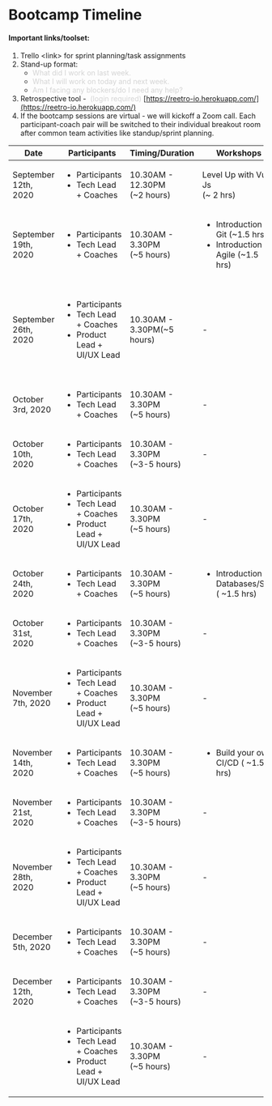 # Bootcamp Timeline

#### Important links/toolset:

1. Trello \<link> for sprint planning/task assignments
2. Stand-up format:
    * <span class="colour" style="color:rgb(212, 212, 212)">What did I work on last week.</span>
    * <span class="colour" style="color:rgb(212, 212, 212)">What I will work on today and next week.</span>
    * <span class="colour" style="color:rgb(212, 212, 212)">Am I facing any blockers/do I need any help?</span>
3. Retrospective tool -  <span class="colour" style="color:rgb(212, 212, 212)">(login required) </span>[https://reetro-io.herokuapp.com/](https://reetro-io.herokuapp.com/)
4. If the bootcamp sessions are virtual - we will kickoff a Zoom call. Each participant-coach pair will be switched to their individual breakout room after common team activities like standup/sprint planning.

| **Date** | **Participants** | **Timing/Duration** | **Workshops** | **Description** |
| ---- | ------------ | --------------- | --------- | ----------- |
| September 12th, 2020 | <ul><li>Participants</li><li>Tech Lead + Coaches</li></ul> | 10.30AM - 12.30PM<br>(\~2 hours) | Level Up with Vue Js<br>(\~ 2 hrs) | <ul><li>Level up workshops</li></ul> |
| September 19th, 2020 | <ul><li>Participants</li><li>Tech Lead + Coaches</li></ul> | 10.30AM - 3.30PM<br>(\~5 hours) | <ul><li>Introduction to Git (\~1.5 hrs)</li><li>Introduction to Agile (\~1.5 hrs)</li></ul> | <ul><li>Level up workshops</li></ul> |
| September 26th, 2020 | <ul><li>Participants</li><li>Tech Lead + Coaches</li><li>Product Lead + UI/UX Lead</li></ul> | 10.30AM - 3.30PM(\~5 hours) | - | <ul><li>Kick off + Introductions</li><li>Product and wireframes&nbsp;overview</li><li>Teaming up w/ coaches</li><li>Sprint-1 planning + assignments</li></ul> |
| October 3rd, 2020 | <ul><li>Participants</li><li>Tech Lead + Coaches</li></ul> | 10.30AM - 3.30PM<br>(\~5 hours) | - | <ul><li>First Stand-up</li><li>Pair programming w/ coach kick off</li></ul> |
| October 10th, 2020 | <ul><li>Participants</li><li>Tech Lead + Coaches</li></ul> | 10.30AM - 3.30PM<br>(\~3-5 hours) | - | <ul><li>Stand-up</li><li>Pair programming w/ coach</li></ul> |
| October 17th, 2020 | <ul><li>Participants</li><li>Tech Lead + Coaches</li><li>Product Lead + UI/UX Lead</li></ul> | 10.30AM - 3.30PM<br>(\~5 hours) | - | <ul><li>Stand-up</li><li>Sprint-1 review &amp; retrospective</li><li>Sprint-2 planning</li><li>Pair programming w/ coach</li></ul> |
| October 24th, 2020 | <ul><li>Participants</li><li>Tech Lead + Coaches</li></ul> | 10.30AM - 3.30PM<br>(\~5 hours) | <ul><li>Introduction to Databases/SQL ( \~1.5 hrs)</li></ul> | <ul><li>Stand-up</li><li>Pair programming w/ coach</li></ul> |
| October 31st, 2020 | <ul><li>Participants</li><li>Tech Lead + Coaches</li></ul> | 10.30AM - 3.30PM<br>(\~3-5 hours) | - | <ul><li>Stand-up</li><li>Pair programming w/ coach</li></ul> |
| November 7th, 2020 | <ul><li>Participants</li><li>Tech Lead + Coaches</li><li>Product Lead + UI/UX Lead</li></ul> | 10.30AM - 3.30PM<br>(\~5 hours) | - | <ul><li>Stand-up</li><li>Sprint-2 review &amp; retrospective</li><li>Sprint-3 planning</li><li>Pair programming w/ coach</li></ul> |
| November 14th, 2020 | <ul><li>Participants</li><li>Tech Lead + Coaches</li></ul> | 10.30AM - 3.30PM<br>(\~5 hours) | <ul><li>Build your own CI/CD ( \~1.5 hrs)</li></ul> | <ul><li>Stand-up</li><li>Pair programming w/ coach</li></ul> |
| November 21st, 2020 | <ul><li>Participants</li><li>Tech Lead + Coaches</li></ul> | 10.30AM - 3.30PM<br>(\~3-5 hours) | - | <ul><li>Stand-up</li><li>Pair programming w/ coach</li></ul> |
| November 28th, 2020 | <ul><li>Participants</li><li>Tech Lead + Coaches</li><li>Product Lead + UI/UX Lead</li></ul> | 10.30AM - 3.30PM<br>(\~5 hours) | - | <ul><li>Stand-up</li><li>Sprint-3 review &amp; retrospective</li><li>Sprint-4 planning</li><li>Pair programming w/ coach</li></ul> |
| December 5th, 2020 | <ul><li>Participants</li><li>Tech Lead + Coaches</li></ul> | 10.30AM - 3.30PM<br>(\~5 hours) | - | <ul><li>Stand-up</li><li>Pair programming w/ coach</li></ul> |
| December 12th, 2020 | <ul><li>Participants</li><li>Tech Lead + Coaches</li></ul> | 10.30AM - 3.30PM<br>(\~3-5 hours) | - | <ul><li>Stand-up</li><li>Pair programming w/ coach</li></ul> |
|  | <ul><li>Participants</li><li>Tech Lead + Coaches</li><li>Product Lead + UI/UX Lead</li></ul> | 10.30AM - 3.30PM<br>(\~5 hours) | - | <ul><li>Stand-up</li><li>Sprint-4 review &amp; final retrospective</li></ul> |